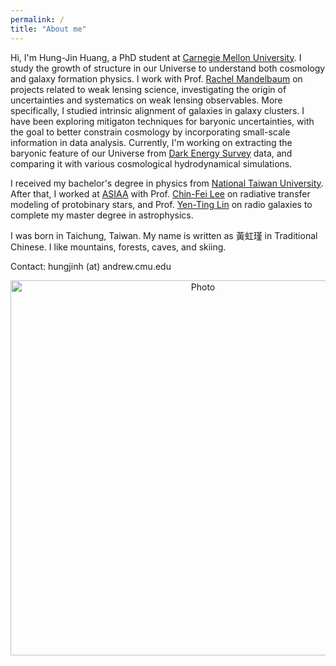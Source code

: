 ```yaml
---
permalink: /
title: "About me"
---
```


Hi, I'm Hung-Jin Huang, a PhD student at [Carnegie Mellon University](https://www.cmu.edu/physics/). I study the growth of structure in our Universe to understand both cosmology and galaxy formation physics. I work with Prof. [Rachel Mandelbaum](http://www.andrew.cmu.edu/user/rmandelb/) on projects related to weak lensing science, investigating the origin of uncertainties and systematics on weak lensing observables. More specifically, I studied intrinsic alignment of galaxies in galaxy clusters. I have been exploring mitigaton techniques for baryonic uncertainties, with the goal to better constrain cosmology by incorporating small-scale information in data analysis. Currently, I'm working on extracting the baryonic feature of our Universe from [Dark Energy Survey](https://www.darkenergysurvey.org) data, and comparing it with various cosmological hydrodynamical simulations.


I received my bachelor's degree in physics from [National Taiwan University](http://www.ntu.edu.tw/english/). After that, I worked at [ASIAA](https://www.asiaa.sinica.edu.tw) with Prof. [Chin-Fei Lee](https://www.asiaa.sinica.edu.tw/people/cv.php?i=cflee) on radiative transfer modeling of protobinary stars, and Prof. [Yen-Ting Lin](http://idv.sinica.edu.tw/yentinglin/) on radio galaxies to complete my master degree in astrophysics.

I was born in Taichung, Taiwan. My name is written as 黃虹瑾 in Traditional Chinese. I like mountains, forests, caves, and skiing. 

Contact: hungjinh (at) andrew.cmu.edu


<p align="center">
  <img src="https://hungjinh.github.io/images/aboutme.png?raw=true" alt="Photo" style="width: 600px;"/> 
</p>
